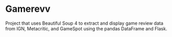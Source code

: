# Gamerevv
Project that uses Beautiful Soup 4 to extract and display game review data from IGN, Metacritic, and GameSpot using the pandas DataFrame and Flask.
